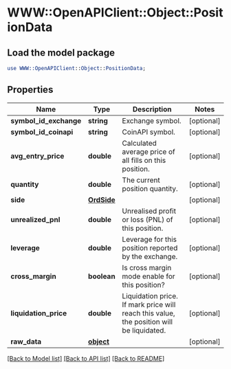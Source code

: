 # WWW::OpenAPIClient::Object::PositionData

## Load the model package
```perl
use WWW::OpenAPIClient::Object::PositionData;
```

## Properties
Name | Type | Description | Notes
------------ | ------------- | ------------- | -------------
**symbol_id_exchange** | **string** | Exchange symbol. | [optional] 
**symbol_id_coinapi** | **string** | CoinAPI symbol. | [optional] 
**avg_entry_price** | **double** | Calculated average price of all fills on this position. | [optional] 
**quantity** | **double** | The current position quantity. | [optional] 
**side** | [**OrdSide**](OrdSide.md) |  | [optional] 
**unrealized_pnl** | **double** | Unrealised profit or loss (PNL) of this position. | [optional] 
**leverage** | **double** | Leverage for this position reported by the exchange. | [optional] 
**cross_margin** | **boolean** | Is cross margin mode enable for this position? | [optional] 
**liquidation_price** | **double** | Liquidation price. If mark price will reach this value, the position will be liquidated. | [optional] 
**raw_data** | [**object**](.md) |  | [optional] 

[[Back to Model list]](../README.md#documentation-for-models) [[Back to API list]](../README.md#documentation-for-api-endpoints) [[Back to README]](../README.md)


